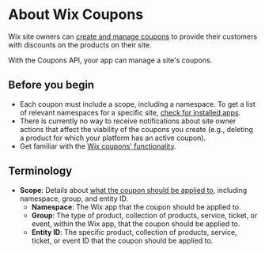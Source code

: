# About Wix Coupons  
Wix site owners can [create and manage coupons](https://support.wix.com/en/wix-stores/promoting-stores-sales) to provide their customers with discounts on the products on their site.  

With the Coupons API, your app can manage a site's coupons.  

## Before you begin
- Each coupon must include a scope, including a namespace. To get a list of relevant namespaces for a specific site, [check for installed apps](https://dev.wix.com/api/rest/coupons/coupons/introduction#coupons_coupons_introduction_checking-for-installed-apps).
- There is currently no way to receive notifications about site owner actions that affect the viability of the coupons you create (e.g., deleting a product for which your platform has an active coupon).  
- Get familiar with the [Wix coupons' functionality](https://dev.wix.com/api/rest/coupons/coupons/functionality).


## Terminology

- **Scope**: Details about [what the coupon should be applied to](https://dev.wix.com/api/rest/coupons/coupons/valid-scope-values), including namespace, group, and entity ID.
   - **Namespace**: The Wix app that the coupon should be applied to.
   - **Group**: The type of product, collection of products, service, ticket, or event, within the Wix app, that the coupon should be applied to.
   - **Entity ID**: The specific product, collection of products, service, ticket, or event ID that the coupon should be applied to.
